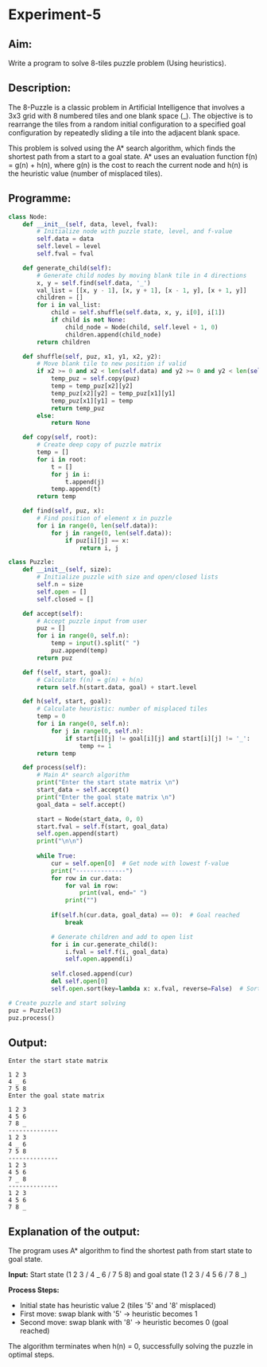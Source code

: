 # Experiment-5

## Aim:
Write a program to solve 8-tiles puzzle problem (Using heuristics).

## Description:
The 8-Puzzle is a classic problem in Artificial Intelligence that involves a 3x3 grid with 8 numbered tiles and one blank space (_). The objective is to rearrange the tiles from a random initial configuration to a specified goal configuration by repeatedly sliding a tile into the adjacent blank space.

This problem is solved using the A* search algorithm, which finds the shortest path from a start to a goal state. A* uses an evaluation function f(n) = g(n) + h(n), where g(n) is the cost to reach the current node and h(n) is the heuristic value (number of misplaced tiles).

## Programme:

```python
class Node:
    def __init__(self, data, level, fval):
        # Initialize node with puzzle state, level, and f-value
        self.data = data
        self.level = level
        self.fval = fval

    def generate_child(self):
        # Generate child nodes by moving blank tile in 4 directions
        x, y = self.find(self.data, '_')
        val_list = [[x, y - 1], [x, y + 1], [x - 1, y], [x + 1, y]]
        children = []
        for i in val_list:
            child = self.shuffle(self.data, x, y, i[0], i[1])
            if child is not None:
                child_node = Node(child, self.level + 1, 0)
                children.append(child_node)
        return children

    def shuffle(self, puz, x1, y1, x2, y2):
        # Move blank tile to new position if valid
        if x2 >= 0 and x2 < len(self.data) and y2 >= 0 and y2 < len(self.data):
            temp_puz = self.copy(puz)
            temp = temp_puz[x2][y2]
            temp_puz[x2][y2] = temp_puz[x1][y1]
            temp_puz[x1][y1] = temp
            return temp_puz
        else:
            return None

    def copy(self, root):
        # Create deep copy of puzzle matrix
        temp = []
        for i in root:
            t = []
            for j in i:
                t.append(j)
            temp.append(t)
        return temp

    def find(self, puz, x):
        # Find position of element x in puzzle
        for i in range(0, len(self.data)):
            for j in range(0, len(self.data)):
                if puz[i][j] == x:
                    return i, j

class Puzzle:
    def __init__(self, size):
        # Initialize puzzle with size and open/closed lists
        self.n = size
        self.open = []
        self.closed = []

    def accept(self):
        # Accept puzzle input from user
        puz = []
        for i in range(0, self.n):
            temp = input().split(" ")
            puz.append(temp)
        return puz

    def f(self, start, goal):
        # Calculate f(n) = g(n) + h(n)
        return self.h(start.data, goal) + start.level

    def h(self, start, goal):
        # Calculate heuristic: number of misplaced tiles
        temp = 0
        for i in range(0, self.n):
            for j in range(0, self.n):
                if start[i][j] != goal[i][j] and start[i][j] != '_':
                    temp += 1
        return temp

    def process(self):
        # Main A* search algorithm
        print("Enter the start state matrix \n")
        start_data = self.accept()
        print("Enter the goal state matrix \n")
        goal_data = self.accept()

        start = Node(start_data, 0, 0)
        start.fval = self.f(start, goal_data)
        self.open.append(start)
        print("\n\n")
        
        while True:
            cur = self.open[0]  # Get node with lowest f-value
            print("--------------")
            for row in cur.data:
                for val in row:
                    print(val, end=" ")
                print("")
            
            if(self.h(cur.data, goal_data) == 0):  # Goal reached
                break

            # Generate children and add to open list
            for i in cur.generate_child():
                i.fval = self.f(i, goal_data)
                self.open.append(i)
            
            self.closed.append(cur)
            del self.open[0]
            self.open.sort(key=lambda x: x.fval, reverse=False)  # Sort by f-value

# Create puzzle and start solving
puz = Puzzle(3)
puz.process()
```

## Output:
```
Enter the start state matrix 

1 2 3
4 _ 6
7 5 8
Enter the goal state matrix 

1 2 3
4 5 6
7 8 _
--------------
1 2 3 
4 _ 6 
7 5 8 
--------------
1 2 3 
4 5 6 
7 _ 8 
--------------
1 2 3 
4 5 6 
7 8 _ 
```

## Explanation of the output:
The program uses A* algorithm to find the shortest path from start state to goal state.

**Input:** Start state (1 2 3 / 4 _ 6 / 7 5 8) and goal state (1 2 3 / 4 5 6 / 7 8 _)

**Process Steps:**
- Initial state has heuristic value 2 (tiles '5' and '8' misplaced)
- First move: swap blank with '5' → heuristic becomes 1  
- Second move: swap blank with '8' → heuristic becomes 0 (goal reached)

The algorithm terminates when h(n) = 0, successfully solving the puzzle in optimal steps.
